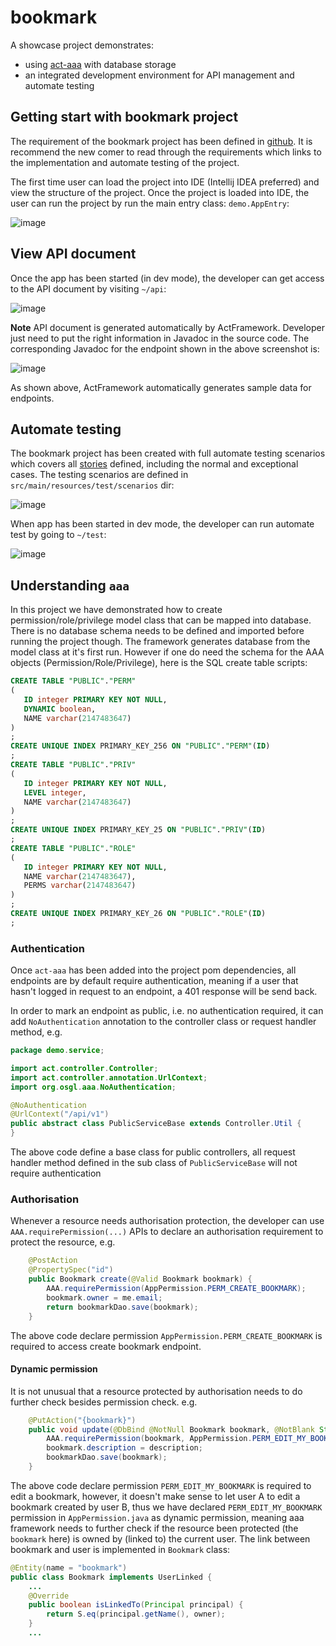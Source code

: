 # bookmark

A showcase project demonstrates:

* using [act-aaa](https://github.com/actframework/act-aaa-plugin) with database storage
* an integrated development environment for API management and automate testing

## Getting start with bookmark project

The requirement of the bookmark project has been defined in [github](https://github.com/act-gallery/bookmark/issues). It is recommend the new comer to read through the requirements which links to the implementation and automate testing of the project.

The first time user can load the project into IDE (Intellij IDEA preferred) and view the structure of the project. Once the project is loaded into IDE, the user can run the project by run the main entry class: `demo.AppEntry`:

![image](https://user-images.githubusercontent.com/216930/56090398-2dc64100-5ee5-11e9-986c-cdbeda0c0f6c.png)

## View API document

Once the app has been started (in dev mode), the developer can get access to the API document by visiting `~/api`:

![image](https://user-images.githubusercontent.com/216930/56090485-fefc9a80-5ee5-11e9-8e06-423fda393e59.png)

**Note** API document is generated automatically by ActFramework. Developer just need to put the right information in Javadoc in the source code. The corresponding Javadoc for the endpoint shown in the above screenshot is:

![image](https://user-images.githubusercontent.com/216930/56090501-32d7c000-5ee6-11e9-8c91-a6cc5a175e11.png)

As shown above, ActFramework automatically generates sample data for endpoints.

## Automate testing

The bookmark project has been created with full automate testing scenarios which covers all [stories](https://github.com/act-gallery/bookmark/issues) defined, including the normal and exceptional cases. The testing scenarios are defined in `src/main/resources/test/scenarios` dir:

![image](https://user-images.githubusercontent.com/216930/56090582-53ece080-5ee7-11e9-896b-538efffc5898.png)

When app has been started in dev mode, the developer can run automate test by going to `~/test`:

![image](https://user-images.githubusercontent.com/216930/56090606-b0e89680-5ee7-11e9-9802-49df2c02a9f8.png)

## Understanding `aaa`

In this project we have demonstrated how to create permission/role/privilege model class that can be mapped into database. There is no database schema needs to be defined and imported before running the project though. The framework generates database from the model class at it's first run. However if one do need the schema for the AAA objects (Permission/Role/Privilege), here is the SQL create table scripts:

```sql
CREATE TABLE "PUBLIC"."PERM"
(
   ID integer PRIMARY KEY NOT NULL,
   DYNAMIC boolean,
   NAME varchar(2147483647)
)
;
CREATE UNIQUE INDEX PRIMARY_KEY_256 ON "PUBLIC"."PERM"(ID)
;
CREATE TABLE "PUBLIC"."PRIV"
(
   ID integer PRIMARY KEY NOT NULL,
   LEVEL integer,
   NAME varchar(2147483647)
)
;
CREATE UNIQUE INDEX PRIMARY_KEY_25 ON "PUBLIC"."PRIV"(ID)
;
CREATE TABLE "PUBLIC"."ROLE"
(
   ID integer PRIMARY KEY NOT NULL,
   NAME varchar(2147483647),
   PERMS varchar(2147483647)
)
;
CREATE UNIQUE INDEX PRIMARY_KEY_26 ON "PUBLIC"."ROLE"(ID)
;
```

### Authentication

Once `act-aaa` has been added into the project pom dependencies, all endpoints are by default require authentication, meaning if a user that hasn't logged in request to an endpoint, a 401 response will be send back.

In order to mark an endpoint as public, i.e. no authentication required, it can add `NoAuthentication` annotation to the controller class or request handler method, e.g. 

```java
package demo.service;

import act.controller.Controller;
import act.controller.annotation.UrlContext;
import org.osgl.aaa.NoAuthentication;

@NoAuthentication
@UrlContext("/api/v1")
public abstract class PublicServiceBase extends Controller.Util {
}
```

The above code define a base class for public controllers, all request handler method defined in the sub class of `PublicServiceBase` will not require authentication

### Authorisation

Whenever a resource needs authorisation protection, the developer can use `AAA.requirePermission(...)` APIs to declare an authorisation requirement to protect the resource, e.g.

```java
    @PostAction
    @PropertySpec("id")
    public Bookmark create(@Valid Bookmark bookmark) {
        AAA.requirePermission(AppPermission.PERM_CREATE_BOOKMARK);
        bookmark.owner = me.email;
        return bookmarkDao.save(bookmark);
    }
```

The above code declare permission `AppPermission.PERM_CREATE_BOOKMARK` is required to access create bookmark endpoint.

#### Dynamic permission

It is not unusual that a resource protected by authorisation needs to do further check besides permission check. e.g. 

```java
    @PutAction("{bookmark}")
    public void update(@DbBind @NotNull Bookmark bookmark, @NotBlank String description) {
        AAA.requirePermission(bookmark, AppPermission.PERM_EDIT_MY_BOOKMARK);
        bookmark.description = description;
        bookmarkDao.save(bookmark);
    }
```

The above code declare permission `PERM_EDIT_MY_BOOKMARK` is required to edit a bookmark, however, it doesn't make sense to let user A to edit a bookmark created by user B, thus we have declared `PERM_EDIT_MY_BOOKMARK` permission in `AppPermission.java` as dynamic permission, meaning aaa framework needs to further check if the resource been protected (the `bookmark` here) is owned by (linked to) the current user. The link between bookmark and user is implemented in `Bookmark` class:

```java
@Entity(name = "bookmark")
public class Bookmark implements UserLinked {
    ...
    @Override
    public boolean isLinkedTo(Principal principal) {
        return S.eq(principal.getName(), owner);
    }
    ...
```

```
